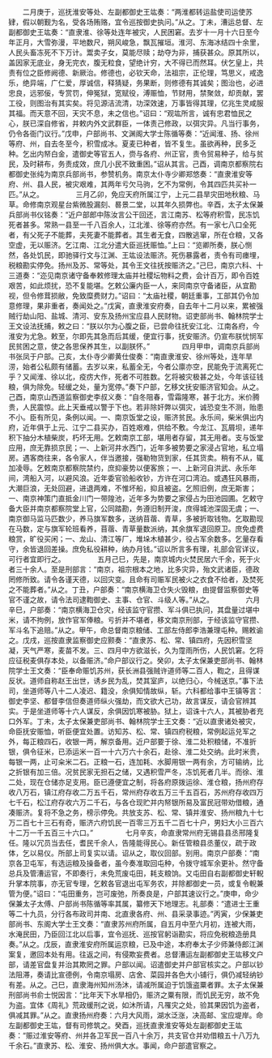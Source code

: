 <!-- { "loadSidebar": true } -->
　　二月庚于，巡抚淮安等处、左副都御史王竑奏：“两淮都转运盐使司运使苏肄，假以朝觐为名，受各场贿赂，宜令巡按御史执问。”从之。丁未，漕运总督、左副都御史王竑奏：“直隶淮、徐等处连年被灾，人民困窘。去岁十一月十六日至今年正月，大雪弥漫，平地数尺，朔风峻急，飘瓦摧垣。淮河、东海冰结四十余里，人民头畜冻死不下万计。鬻卖子女，莫能尽赎；劫夺为非，捕获甚众。原其所以，盖因家无底业，身无完衣，腹无粒食，望绝计穷，大不得已而然耳。伏乞皇上，共责有位之臣修阙德、新厥治。修德也，必钦天命，法祖宗，正伦理，笃思义，戒逸乐，绝异端，广仁爱，厚诚信，释猜疑，务果断，则修德有其诚矣；图治也，必进忠良，远邪佞，专赏罚，伸冤狱，宽赋役，溥赈恤，节财用，禁聚敛，却贡献，罢工役，则图治有其实矣。将见源洁流清，功深效速，万事皆得其理，亿兆生灵咸服其福。而天意不回，天灾不息，未之信也。”诏曰：“观竑所言，诚有忠君恤民之心，朕已深自修省，并敕内外文武群臣，一体责己修政，以弭灾异。凡当行事务，仍令各衙门议行。”戊申，户部尚书、文渊阁大学士陈循等奏：“近闻淮、扬、徐州等府、州，自去冬至今，积雪成冰。夏麦已种者，皆不复生。虽欲再种，民多乏种。乞出内帑白金，遣御史等官五人，赍与各府、州正官，责令贸易种子，给与贫民，及时耕布，务责成效，庶几小民不致重困。”诏从其言。己酉，调南京都察院右都御史张纯为南京兵部尚书，参赞机务。南京太仆寺少卿郑悠奏：“直隶淮安等府、州、县人民，被灾艰难，其两年亏欠马驹，乞不为常例，令其四匹共买补一匹。”从之。
　　
　　三月乙卯，免应天府所属江宁，上元二县旱灾田地秋粮、马草。命修南京观星台紫微股漏刻、晷景二堂，以其年久损弊也。辛酉，太子太保兼兵部尚书仪铭奏：“近户部郎中陈汝言公干回还，言江南苏、松等府积雪，民冻饥死者甚多。常熟一县至一千八百余人，江北淮、徐等府亦然。有一家七八口全死者，有父死子不能葬，夫死妻不能葬者。其生者无食，四散逃窜，所在仓粮，又各空虚，无以赈济。乞江南、江北分遣大臣巡抚赈恤。”上曰：“览卿所奏，朕心恻然，各处饥民，即驰驿行文与江渊、王竑设法赈济。死伤暴露者，责令有司瘗埋，税粮勘实停免。扬州及苏、常等处，其令王文往抚按赈济之。”己巳，南京六科、十三道奏：“迩见南京诸守备奉敕修理太庙并社稷坛物料之费，会计百万，即令百姓艰苦，如此烦扰，恐不复能堪。乞敕公廉内臣一人，来同南京守备诸臣，从宜勘视，但令修茸损敝，免致糜费财力。”诏曰：“太庙社稷，朝廷重事，工部其仍令加意修理，果非重者，奏闻处之。”戊寅，直隶淮安府奏，自去年十二月以来，累被强贼行劫山阳、盐城、清河、安东及扬州宝应县人民财物。诏吏部尚书、翰林院学士王文设法抚捕，敕之曰：“朕以尔为心腹之臣，已尝命往抚安江北、江南各府，今淮安为尤急。敕至，尔即先其急而后其缓，便宜行事，抚安赈济。仍宣布朕忧悯军民贫困之意，使之各思保养其生，以副朕怀。”
　　
　　四月甲申，调南京兵部尚书张凤于户部。己亥，太仆寺少卿黄仕俊奏：“南直隶淮安、徐州等处，连年旱涝，始者公私颇有储蓄。去岁以来，私蓄全无，今者公廪亦空，民能免于流离死亡乎？又闻淮、徐以北，疫疠大作，死者不可胜数。乞将被灾极甚之处，今年该征钱粮，俱为除免。轻缓之处，量为宽停。”奏下户部，乞移文抚安赈济官知会。从之。己酉，南京山西道监察御史李叔义奏：“自冬阻春，雪霜隆寒，甚于北方。米价腾贵，人民震惊。此上天垂戒以警于下也。若非除奸弊以弭灾，诚恐变生不测，贻患不小。臣有所见，条例以闻。一、南京饭堂之设，赈济贫民。永乐间，柴米俱出内府，近年俱于上元、江宁二县买办，百姓艰难，供给不敷。今龙江、瓦屑坝，递年积下抽分木植柴炭，朽坏无用。乞敕南京工部，堪用者存留，其无用者。支与饭堂应用，庶无靠损京民；一、上新河井水西门，近年多被势要之家浸占官地，私立塌房。遇客商往来，各令家人，伴当邀接，强勒物货到家，任其货卖。稍有不从，辄加凌辱。乞敕南京都察院禁约，庶抑豪势以便客旅；一、上新河自洪武、永乐年间，湾船入河，以避风浪。近年委官验船收钞，方许在河口湾泊。或遇狂风暴雨，大潮巨浪，无处回避，进退两难，不惟坏船，抑且被盗。乞照旧例，庶无斯害；一、南京神策门直抵金川门一带隍池，近年多为势要之家侵占为田池园圃。乞敕守备大臣并南京都察院堂上官，公同踏勘，务遵旧制开浚，庶得城池深固无虞；一、南京御马监马匹数少，养马旗军数多，送纳苜蓿、青草，多被折取钱物。乞取勘现在马数，定与旗军轮班看养，苜蓿、青草量数派纳，其余旗军退回原卫。庶免虚费粮赏，旷役买闲；一、龙山、清江等厂，堆垛木植甚少，役占军余数多。乞量存看守，余皆退回差操。庶免私役耕种，纳办月钱。”诏以所言多有理，礼部会官详议，可行者宜即行之。
　　
　　五月己巳，先是，南京城内火焚民居六千余，死于火者三十余人。至是刑部言：“南京，祖宗根本之地，比多灾异，殆文武诸臣，德政罔修所致。请令各谨天德，以回灾变。且命有司赈军民被火之衣食不给者，及焚死之不能葬者。”从之。丁丑，户部奏：“南京横海卫仓失火毁粮，由提督监察御史等官不谨之故，请令法司逮鞫御史、主事、仓官、斗级人等。”从之。
　　
　　六月辛巳，户部奏：“南京横海卫仓灾，经该监守官攒、军斗俱已执问，其盘量过堪中米，请不拘例，放作官军俸粮。亏折并不堪者，移文南京刑部，于经该监守官攒、军斗名下追赔。”从之。甲午，命总督南京粮储、工部左侍郎李浩兼理屯种。赐敕谕之。戊戌，巡按直隶监察御史应颢奏：“直隶苏、松、常、镇四府，先因积雪坚凝，天气严寒，麦苗不发。三、四月中方欲滋长，久为霪雨所伤，人民饥窘。乞将应征税麦俱存本处，以备赈济。”命户部议行之。癸卯，太子太保兼吏部尚书、翰林院学士王文奏：“臣奉命赈饥苏州，获长洲县强贼许道师等二百人，鞫之，且得谋反状。道师自称赵王出世，诱乡民为乱，焚其室庐，以绝归心，今械送京。”事下法司，坐道师等八十二人凌迟、籍没，余俱知情故纵，斩。六科都给事中王镇等言：御史李坚、都督李信但奏道师纵火强劫，而文欲大己功，故言谋反，请会官辨其实。于是坐道师等十六人谋反，余俱因饥寒被胁。狱上，诏诛十六人，其被胁者充口外军。丁未，太子太保兼吏部尚书、翰林院学士王文奏：“近以直隶诸处被灾，命臣抚安赈恤，听臣便宜处置。访知苏、松、常、镇四府税粮，常例起运兑军之外，每正粮四石，收银一两，解京备用。近户部要于徐、淮二处积粮储，不准折银，俱令征米，已添运米一百一十六万六十余石，赴徐、淮二处交纳。此时米贵，每银一两，止可籴米二石。正粮一石，连加耗、水脚用银一两有余，方可输纳，比之折银有加三倍。况贫民家无担石之储，又遇积雪严冬，冻饥死者几半。而徐、淮二处，现在仓储亦足支用。臣已遵便宜之制，将各府原拨运徐、淮仓粮，扬州府存收八万石，镇江府存收二万五千石，常州府存收五万三千五百石，苏州府存收四万七千石，松江府存收六万二千石，与各仓现贮并内帑银所易及富民冠带劝借粮，通凑赈济。复将不急之务，榜示停免。共放支苏、松、常、镇并淮安、扬州粮九十七万二百七十三石有奇，赈济六府饥民一百零三万五千二百七十户，男妇大小三百六十二万一千五百三十六口。”
　　
　　七月辛亥，命直隶常州府无锡县县丞邢隆复任。隆以冗员当去任，耆民千余人，告隆能得民心。新任管粮县丞董仪，疏于政体，乞以易仪。所部上司复实以请。诏从之，取仪回部。别用。南京户部奏：“南京各卫屯军，有选运粮及操备者，虽今奏准取回屯种，令拨守城军余更补。然守备总兵及管漕运官，不即奏行，未免荒废屯田，耗支粮饷。又屯田自右副都御史轩輗升掌本院事，亦无官专理，乞敕各官退出屯军务农，并除都御史一员，或复令輗兼管为便。”诏曰：“屯田重务，岂可废弛，所奏良是，户部其速议行之。”庚申，命少保兼太子太傅、户部尚书陈循等率其属，纂修天下地理志。礼部奏：“遣进士王重等二十九员，分行各布政司并南、北直隶各府、州、县采录事迹。”丙寅，少保兼吏部尚书、东阁大学士王文奏：“直隶苏州府所属，自五月中至六月初，连被大雨，水淹民田，乃臣回江北以后事，宜令巡抚、巡按官躬诣勘实，将应免税粮造册具奏。”从之。戊辰，直隶淮安府所属运京粮，已及中途，本府奉太子少师兼侍郎江渊案复，邀回本处有用。往返之间，有侵欺妄费者。总督漕运左副都御史王竑移文户部，请差官盘复并治其欺罔之罪。户部以闻。诏遣御史并户部官核实之。户部以钞法阻滞，奏请比宣德例，令南京塌房、店舍、菜园并各色大小铺行，俱仍减轻纳钞有差。从之。己巳，直隶海州知州汤沐，请减所属迫于饥饿盗粟者罪。太子太保兼刑部尚书俞士悦因言：“比年天下水旱相仍，赈济之粟有限，而饥民无穷，故不免为盗。宜体《周礼》荒政缓刑之说，如沐所请，凡罹灾之处，验其果因饥为盗者，俱减其罪。”从之。直隶扬州府奏：六月大风雨，湖水泛涨，决高邮、宝应堤岸。命左副都御史王竑，督有司修筑之。癸酉，巡抚直隶淮安等处左副都御史王竑奏：“赈过淮安等府、州并各卫军民一百八十余万，共支官仓并劝借粮五十八万九千余石。”直隶苏、松、淮安、扬州俱大水。事闻，命户部遣官察之。
　　

